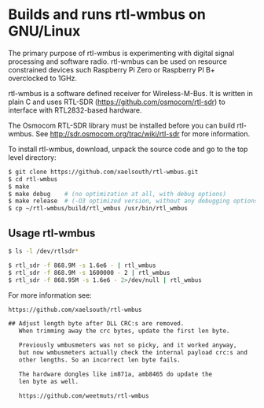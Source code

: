 # Builds and runs rtl-wmbus on GNU/Linux 

The primary purpose of rtl-wmbus is experimenting with digital signal  processing and software radio. rtl-wmbus can be used on resource  constrained devices such Raspberry Pi Zero or Raspberry PI B+  overclocked to 1GHz.

rtl-wmbus is a software defined receiver for Wireless-M-Bus. It is written in plain C and uses RTL-SDR (https://github.com/osmocom/rtl-sdr) to interface with RTL2832-based hardware.

The Osmocom RTL-SDR library must be installed before you can build rtl-wmbus. See http://sdr.osmocom.org/trac/wiki/rtl-sdr for more information. 

To install rtl-wmbus, download, unpack the source code and go to the top level directory:

```bash
$ git clone https://github.com/xaelsouth/rtl-wmbus.git
$ cd rtl-wmbus
$ make
$ make debug    # (no optimization at all, with debug options)
$ make release  # (-O3 optimized version, without any debugging options
$ cp ~/rtl-wmbus/build/rtl_wmbus /usr/bin/rtl_wmbus

```

## Usage rtl-wmbus

```bash
$ ls -l /dev/rtlsdr*

$ rtl_sdr -f 868.9M -s 1.6e6 - | rtl_wmbus
$ rtl_sdr -f 868.9M -s 1600000 - 2 | rtl_wmbus
$ rtl_sdr -f 868.95M -s 1.6e6 - 2>/dev/null | rtl_wmbus

```



For more information see:

```txt
https://github.com/xaelsouth/rtl-wmbus

## Adjust length byte after DLL CRC:s are removed.
   When trimming away the crc bytes, update the first len byte.

   Previously wmbusmeters was not so picky, and it worked anyway,
   but now wmbusmeters actually check the internal payload crc:s and
   other lengths. So an incorrect len byte fails.

   The hardware dongles like im871a, amb8465 do update the 
   len byte as well.

   https://github.com/weetmuts/rtl-wmbus
```



